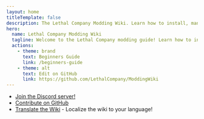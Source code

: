 ```yaml
---
layout: home
titleTemplate: false
description: The Lethal Company Modding Wiki. Learn how to install, manage, and create mods for Lethal Company!
hero:
  name: Lethal Company Modding Wiki
  tagline: Welcome to the Lethal Company modding guide! Learn how to install, manage, and create mods for Lethal Company!
  actions:
    - theme: brand
      text: Beginners Guide
      link: /beginners-guide
    - theme: alt
      text: Edit on GitHub
      link: https://github.com/LethalCompany/ModdingWiki
---
```


<script setup lang="ts">
  import Home from './.vitepress/components/Home.vue'
  import HomeGroup from './.vitepress/components/HomeGroup.vue'
  import HomeItem from './.vitepress/components/HomeItem.vue'
  import HomeLinks from './.vitepress/components/HomeLinks.vue'
</script>

<Home>
  <HomeGroup title="Installing Mods">
    <HomeItem name="Beginners guide" href="./beginners-guide" />
    <HomeItem name="Using r2modman" href="./installation/installing-r2modman" />
    <HomeItem name="Sharing r2modman profiles" href="./installation/syncing-mods" />
    <HomeItem name="Configuring mods" href="./installation/configuration" /></HomeGroup>

  <HomeGroup title="Creating Mods">
    <HomeItem name="Initial modding setup" href="./modding/initial-setup" />
    <HomeItem name="Modding APIs overview" href="./apis/modding-apis" />
    <HomeItem name="Publishing your mod" href="./modding/publishing-your-mod" /></HomeGroup>

  <HomeGroup title="Other Resources">
    <HomeItem name="Frequently Asked Questions" href="./extras/faq" />
    <HomeItem name="Contributing translations" href="./translation/translating-the-wiki" />
    <HomeItem name="About" href="./extras/about" /></HomeGroup>


<HomeLinks>

- [Join the Discord server!](https://discord.gg/nYcQFEpXfU)
- [Contribute on GitHub](https://github.com/LethalCompany/ModdingWiki)
- [Translate the Wiki](./translation/translating-the-wiki.html) - Localize the wiki to your language!

</HomeLinks>
